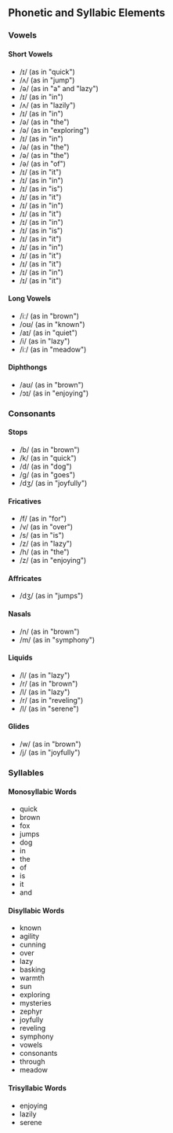 ## Phonetic and Syllabic Elements

### Vowels

#### Short Vowels
- /ɪ/ (as in "quick")
- /ʌ/ (as in "jump")
- /ə/ (as in "a" and "lazy")
- /ɪ/ (as in "in")
- /ʌ/ (as in "lazily")
- /ɪ/ (as in "in")
- /ə/ (as in "the")
- /ə/ (as in "exploring")
- /ɪ/ (as in "in")
- /ə/ (as in "the")
- /ə/ (as in "the")
- /ə/ (as in "of")
- /ɪ/ (as in "it")
- /ɪ/ (as in "in")
- /ɪ/ (as in "is")
- /ɪ/ (as in "it")
- /ɪ/ (as in "in")
- /ɪ/ (as in "it")
- /ɪ/ (as in "in")
- /ɪ/ (as in "is")
- /ɪ/ (as in "it")
- /ɪ/ (as in "in")
- /ɪ/ (as in "it")
- /ɪ/ (as in "it")
- /ɪ/ (as in "in")
- /ɪ/ (as in "it")

#### Long Vowels
- /iː/ (as in "brown")
- /oʊ/ (as in "known")
- /aɪ/ (as in "quiet")
- /i/ (as in "lazy")
- /iː/ (as in "meadow")

#### Diphthongs
- /aʊ/ (as in "brown")
- /ɔɪ/ (as in "enjoying")

### Consonants

#### Stops
- /b/ (as in "brown")
- /k/ (as in "quick")
- /d/ (as in "dog")
- /g/ (as in "goes")
- /dʒ/ (as in "joyfully")

#### Fricatives
- /f/ (as in "for")
- /v/ (as in "over")
- /s/ (as in "is")
- /z/ (as in "lazy")
- /h/ (as in "the")
- /z/ (as in "enjoying")

#### Affricates
- /dʒ/ (as in "jumps")

#### Nasals
- /n/ (as in "brown")
- /m/ (as in "symphony")

#### Liquids
- /l/ (as in "lazy")
- /r/ (as in "brown")
- /l/ (as in "lazy")
- /r/ (as in "reveling")
- /l/ (as in "serene")

#### Glides
- /w/ (as in "brown")
- /j/ (as in "joyfully")

### Syllables

#### Monosyllabic Words
- quick
- brown
- fox
- jumps
- dog
- in
- the
- of
- is
- it
- and

#### Disyllabic Words
- known
- agility
- cunning
- over
- lazy
- basking
- warmth
- sun
- exploring
- mysteries
- zephyr
- joyfully
- reveling
- symphony
- vowels
- consonants
- through
- meadow

#### Trisyllabic Words
- enjoying
- lazily
- serene
